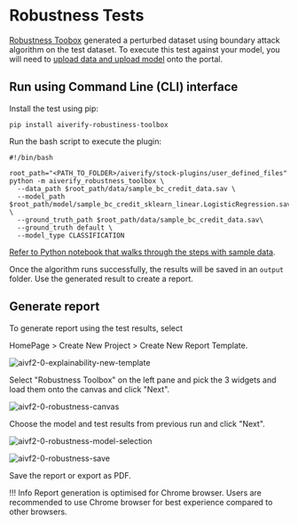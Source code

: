 # Robustness Tests 

[Robustness Toobox](https://pypi.org/project/aiverify-robustness-toolbox/) generated a perturbed dataset using boundary attack algorithm on the test dataset. To execute this test against your model, you will need to [upload data and upload model](../getting-started.md) onto the portal. 

## Run using Command Line (CLI) interface

Install the test using pip:

```
pip install aiverify-robustiness-toolbox
```

Run the bash script to execute the plugin:

```
#!/bin/bash

root_path="<PATH_TO_FOLDER>/aiverify/stock-plugins/user_defined_files"
python -m aiverify_robustness_toolbox \
  --data_path $root_path/data/sample_bc_credit_data.sav \
  --model_path $root_path/model/sample_bc_credit_sklearn_linear.LogisticRegression.sav \
  --ground_truth_path $root_path/data/sample_bc_credit_data.sav\
  --ground_truth default \
  --model_type CLASSIFICATION
```

[Refer to Python notebook that walks through the steps with sample data](../res/detailed-guide/AIVT_2_0_Robustness.ipynb).

Once the algorithm runs successfully, the results will be saved in an `output` folder.
Use the generated result to create a report.

## Generate report

To generate report using the test results, select

HomePage > Create New Project  > Create New Report Template.

![aivf2-0-explainability-new-template](../res/detailed-guide/explainability-new-template.png)


Select "Robustness Toolbox" on the left pane and pick the 3 widgets and load them onto the canvas and click "Next".


![aivf2-0-robustness-canvas](../res/detailed-guide/robustness-canvas.png)

Choose the model and test results from previous run and click "Next".

![aivf2-0-robustness-model-selection](../res/detailed-guide/robustness-model-selection.png)

![aivf2-0-robustness-save](../res/detailed-guide/robustness-save.png)


Save the report or export as PDF.

!!! Info
      Report generation is optimised for Chrome browser. Users are recommended to use Chrome browser for best experience compared to other browsers.
